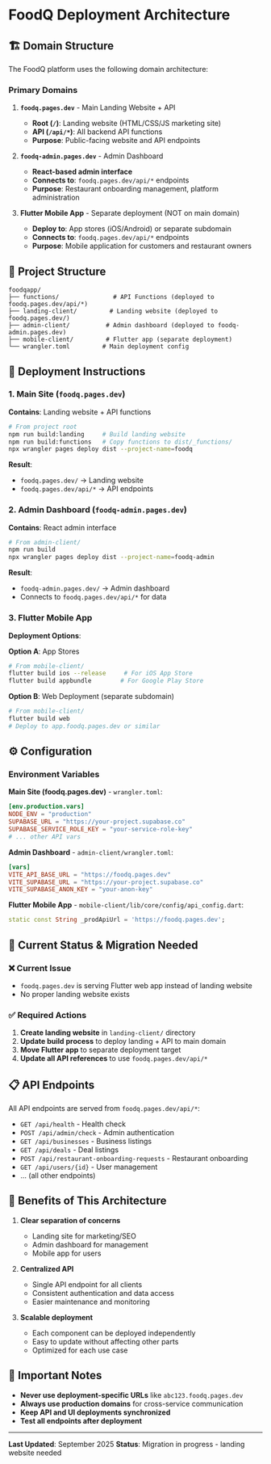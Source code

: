 # FoodQ Deployment Architecture

## 🏗️ Domain Structure

The FoodQ platform uses the following domain architecture:

### Primary Domains

1. **`foodq.pages.dev`** - Main Landing Website + API
   - **Root (`/`)**: Landing website (HTML/CSS/JS marketing site)
   - **API (`/api/*`)**: All backend API functions
   - **Purpose**: Public-facing website and API endpoints

2. **`foodq-admin.pages.dev`** - Admin Dashboard
   - **React-based admin interface**
   - **Connects to**: `foodq.pages.dev/api/*` endpoints
   - **Purpose**: Restaurant onboarding management, platform administration

3. **Flutter Mobile App** - Separate deployment (NOT on main domain)
   - **Deploy to**: App stores (iOS/Android) or separate subdomain
   - **Connects to**: `foodq.pages.dev/api/*` endpoints
   - **Purpose**: Mobile application for customers and restaurant owners

## 📁 Project Structure

```
foodqapp/
├── functions/               # API Functions (deployed to foodq.pages.dev/api/*)
├── landing-client/         # Landing website (deployed to foodq.pages.dev/)
├── admin-client/          # Admin dashboard (deployed to foodq-admin.pages.dev)
├── mobile-client/         # Flutter app (separate deployment)
└── wrangler.toml         # Main deployment config
```

## 🚀 Deployment Instructions

### 1. Main Site (`foodq.pages.dev`)

**Contains**: Landing website + API functions

```bash
# From project root
npm run build:landing     # Build landing website
npm run build:functions   # Copy functions to dist/_functions/
npx wrangler pages deploy dist --project-name=foodq
```

**Result**: 
- `foodq.pages.dev/` → Landing website
- `foodq.pages.dev/api/*` → API endpoints

### 2. Admin Dashboard (`foodq-admin.pages.dev`)

**Contains**: React admin interface

```bash
# From admin-client/
npm run build
npx wrangler pages deploy dist --project-name=foodq-admin
```

**Result**: 
- `foodq-admin.pages.dev/` → Admin dashboard
- Connects to `foodq.pages.dev/api/*` for data

### 3. Flutter Mobile App

**Deployment Options**:

**Option A**: App Stores
```bash
# From mobile-client/
flutter build ios --release     # For iOS App Store
flutter build appbundle        # For Google Play Store
```

**Option B**: Web Deployment (separate subdomain)
```bash
# From mobile-client/ 
flutter build web
# Deploy to app.foodq.pages.dev or similar
```

## ⚙️ Configuration

### Environment Variables

**Main Site (foodq.pages.dev)** - `wrangler.toml`:
```toml
[env.production.vars]
NODE_ENV = "production"
SUPABASE_URL = "https://your-project.supabase.co"
SUPABASE_SERVICE_ROLE_KEY = "your-service-role-key"
# ... other API vars
```

**Admin Dashboard** - `admin-client/wrangler.toml`:
```toml
[vars]
VITE_API_BASE_URL = "https://foodq.pages.dev"
VITE_SUPABASE_URL = "https://your-project.supabase.co"
VITE_SUPABASE_ANON_KEY = "your-anon-key"
```

**Flutter Mobile App** - `mobile-client/lib/core/config/api_config.dart`:
```dart
static const String _prodApiUrl = 'https://foodq.pages.dev';
```

## 🔄 Current Status & Migration Needed

### ❌ Current Issue
- `foodq.pages.dev` is serving Flutter web app instead of landing website
- No proper landing website exists

### ✅ Required Actions
1. **Create landing website** in `landing-client/` directory
2. **Update build process** to deploy landing + API to main domain  
3. **Move Flutter app** to separate deployment target
4. **Update all API references** to use `foodq.pages.dev/api/*`

## 📋 API Endpoints

All API endpoints are served from `foodq.pages.dev/api/*`:

- `GET /api/health` - Health check
- `POST /api/admin/check` - Admin authentication
- `GET /api/businesses` - Business listings
- `GET /api/deals` - Deal listings
- `POST /api/restaurant-onboarding-requests` - Restaurant onboarding
- `GET /api/users/{id}` - User management
- ... (all other endpoints)

## 🎯 Benefits of This Architecture

1. **Clear separation of concerns**
   - Landing site for marketing/SEO
   - Admin dashboard for management
   - Mobile app for users

2. **Centralized API**
   - Single API endpoint for all clients
   - Consistent authentication and data access
   - Easier maintenance and monitoring

3. **Scalable deployment**
   - Each component can be deployed independently
   - Easy to update without affecting other parts
   - Optimized for each use case

## 🚨 Important Notes

- **Never use deployment-specific URLs** like `abc123.foodq.pages.dev`
- **Always use production domains** for cross-service communication
- **Keep API and UI deployments synchronized**
- **Test all endpoints after deployment**

---

**Last Updated**: September 2025
**Status**: Migration in progress - landing website needed